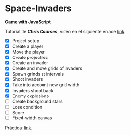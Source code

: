 # Space-Invaders

**Game with JavaScript**

Tutorial de ***Chris Courses***, video en el siguiente enlace [link](https://www.youtube.com/watch?v=MCVU0w73uKI&list=WL&index=9&t=21s&ab_channel=ChrisCourses).

* [x] Project setup
* [x] Create a player
* [x] Move the player
* [x] Create projectiles
* [x] Create an invader
* [x] Create and move grids of invaders
* [x] Spawn grinds at intervals
* [x] Shoot invaders
* [x] Take into account new grid width
* [x] Invaders shoot back
* [x] Enemy explosions
* [ ] Create background stars
* [ ] Lose condition
* [ ] Score
* [ ] Fixed-width canvas

Práctica: [link](https://hydr0bius.github.io/Space-Invaders/).
